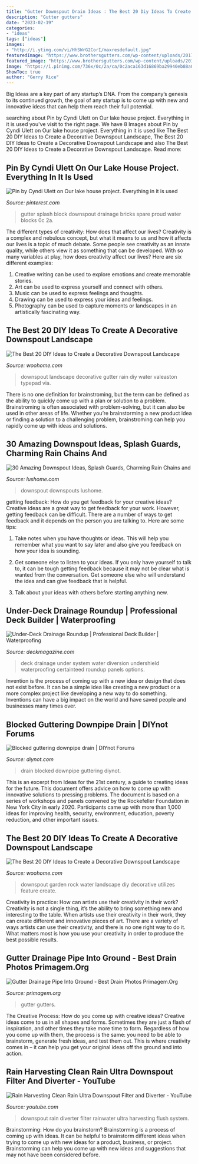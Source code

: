 ```yaml
---
title: "Gutter Downspout Drain Ideas : The Best 20 Diy Ideas To Create A Decorative Downspout Landscape"
description: "Gutter gutters"
date: "2023-02-19"
categories:
- "ideas"
tags: ["ideas"]
images:
- "http://i.ytimg.com/vi/HhSWrG2CorI/maxresdefault.jpg"
featuredImage: "https://www.brothersgutters.com/wp-content/uploads/2017/04/Underground-drain-1-1.jpg"
featured_image: "https://www.brothersgutters.com/wp-content/uploads/2017/04/Underground-drain-1-1.jpg"
image: "https://i.pinimg.com/736x/0c/2a/ca/0c2aca163d16869ba29940eb88a0b76b--downspout-ideas-gutter-drainage.jpg"
ShowToc: true
author: "Gerry Rice"
---
```



Big Ideas are a key part of any startup’s DNA. From the company’s genesis to its continued growth, the goal of any startup is to come up with new and innovative ideas that can help them reach their full potential.

	

		
searching about Pin by Cyndi Ulett on Our lake house project. Everything in it is used you've visit to the right page. We have 8 Images about Pin by Cyndi Ulett on Our lake house project. Everything in it is used like The Best 20 DIY Ideas to Create a Decorative Downspout Landscape, The Best 20 DIY Ideas to Create a Decorative Downspout Landscape and also The Best 20 DIY Ideas to Create a Decorative Downspout Landscape. Read more:
		
    
## Pin By Cyndi Ulett On Our Lake House Project. Everything In It Is Used

<img loading=lazy src="https://i.pinimg.com/736x/0c/2a/ca/0c2aca163d16869ba29940eb88a0b76b--downspout-ideas-gutter-drainage.jpg" onerror="this.onerror=null;this.src='https://tse3.mm.bing.net/th?id=OIP.maeJVn3j3NoP46UZL9yeowHaJ3&amp;pid=15.1';" alt="Pin by Cyndi Ulett on Our lake house project. Everything in it is used">

_Source: pinterest.com_

>gutter splash block downspout drainage bricks spare proud water blocks 0c 2a. 

	

The different types of creativity: How does that affect our lives?
Creativity is a complex and nebulous concept, but what it means to us and how it affects our lives is a topic of much debate. Some people see creativity as an innate quality, while others view it as something that can be developed. With so many variables at play, how does creativity affect our lives? Here are six different examples: 
1. Creative writing can be used to explore emotions and create memorable stories.
2. Art can be used to express yourself and connect with others.
3. Music can be used to express feelings and thoughts.
4. Drawing can be used to express your ideas and feelings.
5. Photography can be used to capture moments or landscapes in an artistically fascinating way. 

    
## The Best 20 DIY Ideas To Create A Decorative Downspout Landscape

<img loading=lazy src="http://www.woohome.com/wp-content/uploads/2017/10/20-downspout-landscape.jpg" onerror="this.onerror=null;this.src='https://tse4.mm.bing.net/th?id=OIP.zFbVcEsrLbqWLFPbX00kPAHaOo&amp;pid=15.1';" alt="The Best 20 DIY Ideas to Create a Decorative Downspout Landscape">

_Source: woohome.com_

>downspout landscape decorative gutter rain diy water valeaston typepad via. 

	

There is no one definition for brainstroming, but the term can be defined as the ability to quickly come up with a plan or solution to a problem. Brainstroming is often associated with problem-solving, but it can also be used in other areas of life. Whether you’re brainstorming a new product idea or finding a solution to a challenging problem, brainstroming can help you rapidly come up with ideas and solutions.

    
## 30 Amazing Downspout Ideas, Splash Guards, Charming Rain Chains And

<img loading=lazy src="https://www.lushome.com/wp-content/uploads/2012/10/unusual-downspout-designs-2.jpg" onerror="this.onerror=null;this.src='https://tse2.mm.bing.net/th?id=OIP.nU1si4N1nwd8EXZUsOYB2AAAAA&amp;pid=15.1';" alt="30 Amazing Downspout Ideas, Splash Guards, Charming Rain Chains and">

_Source: lushome.com_

>downspout downspouts lushome. 

	

getting feedback: How do you get feedback for your creative ideas?
Creative ideas are a great way to get feedback for your work. However, getting feedback can be difficult. There are a number of ways to get feedback and it depends on the person you are talking to. Here are some tips:
1. Take notes when you have thoughts or ideas. This will help you remember what you want to say later and also give you feedback on how your idea is sounding.

2. Get someone else to listen to your ideas. If you only have yourself to talk to, it can be tough getting feedback because it may not be clear what is wanted from the conversation. Get someone else who will understand the idea and can give feedback that is helpful.

3. Talk about your ideas with others before starting anything new.

    
## Under-Deck Drainage Roundup | Professional Deck Builder | Waterproofing

<img loading=lazy src="http://cdnassets.hw.net/dims4/GG/fc283b2/2147483647/resize/876x&gt;/quality/90/?url=http:%2F%2Fcdnassets.hw.net%2F51%2F9f%2Fd19b9eed40c9b26ed1d079761e2b%2Fundershield2-tcm122-2190822.jpg" onerror="this.onerror=null;this.src='https://tse2.mm.bing.net/th?id=OIP.oE7K8cV2uFsxVPW3JkJ08AHaF0&amp;pid=15.1';" alt="Under-Deck Drainage Roundup | Professional Deck Builder | Waterproofing">

_Source: deckmagazine.com_

>deck drainage under system water diversion undershield waterproofing certainteed roundup panels options. 

	

Invention is the process of coming up with a new idea or design that does not exist before. It can be a simple idea like creating a new product or a more complex project like developing a new way to do something. Inventions can have a big impact on the world and have saved people and businesses many times over.

    
## Blocked Guttering Downpipe Drain | DIYnot Forums

<img loading=lazy src="https://www.diynot.com/diy/media/blocked-drain.104664/full" onerror="this.onerror=null;this.src='https://tse4.mm.bing.net/th?id=OIP.PvaS0tEz47Cz6YvEWELMcwHaNJ&amp;pid=15.1';" alt="Blocked guttering downpipe drain | DIYnot Forums">

_Source: diynot.com_

>drain blocked downpipe guttering diynot. 

	

This is an excerpt from Ideas for the 21st century, a guide to creating ideas for the future. This document offers advice on how to come up with innovative solutions to pressing problems. The document is based on a series of workshops and panels convened by the Rockefeller Foundation in New York City in early 2020. Participants came up with more than 1,000 ideas for improving health, security, environment, education, poverty reduction, and other important issues.

    
## The Best 20 DIY Ideas To Create A Decorative Downspout Landscape

<img loading=lazy src="http://www.woohome.com/wp-content/uploads/2017/10/10-rock-garden-feature-utilizes-water-from-downspout.jpg" onerror="this.onerror=null;this.src='https://tse4.mm.bing.net/th?id=OIP.OFTNpypkqYh4M1IYegvg4wHaLF&amp;pid=15.1';" alt="The Best 20 DIY Ideas to Create a Decorative Downspout Landscape">

_Source: woohome.com_

>downspout garden rock water landscape diy decorative utilizes feature create. 

	

Creativity in practice: How can artists use their creativity in their work?
Creativity is not a single thing, it’s the ability to bring something new and interesting to the table. When artists use their creativity in their work, they can create different and innovative pieces of art. There are a variety of ways artists can use their creativity, and there is no one right way to do it. What matters most is how you use your creativity in order to produce the best possible results.

    
## Gutter Drainage Pipe Into Ground - Best Drain Photos Primagem.Org

<img loading=lazy src="https://www.brothersgutters.com/wp-content/uploads/2017/04/Underground-drain-1-1.jpg" onerror="this.onerror=null;this.src='https://tse3.mm.bing.net/th?id=OIP.zOf3FEXFhi_UyogErCsOmAHaJ4&amp;pid=15.1';" alt="Gutter Drainage Pipe Into Ground - Best Drain Photos Primagem.Org">

_Source: primagem.org_

>gutter gutters. 

	

The Creative Process: How do you come up with creative ideas?
Creative ideas come to us in all shapes and forms. Sometimes they are just a flash of inspiration, and other times they take more time to form. Regardless of how you come up with them, the process is the same: you need to be able to brainstorm, generate fresh ideas, and test them out. This is where creativity comes in – it can help you get your original ideas off the ground and into action.

    
## Rain Harvesting Clean Rain Ultra Downspout Filter And Diverter - YouTube

<img loading=lazy src="http://i.ytimg.com/vi/HhSWrG2CorI/maxresdefault.jpg" onerror="this.onerror=null;this.src='https://tse2.mm.bing.net/th?id=OIP.o8EBwKvFJwsztR5lMzujRAHaEK&amp;pid=15.1';" alt="Rain Harvesting Clean Rain Ultra Downspout Filter and Diverter - YouTube">

_Source: youtube.com_

>downspout rain diverter filter rainwater ultra harvesting flush system. 

	

Brainstorming: How do you brainstorm?
Brainstorming is a process of coming up with ideas. It can be helpful to brainstorm different ideas when trying to come up with new ideas for a product, business, or project. Brainstorming can help you come up with new ideas and suggestions that may not have been considered before.

